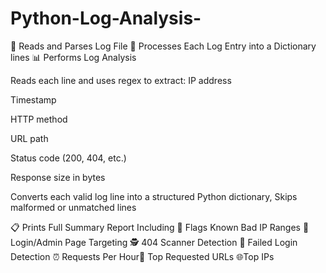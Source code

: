 # Python-Log-Analysis-
📂 Reads and Parses Log File 🧠 Processes Each Log Entry into a Dictionary lines  📊 Performs Log Analysis


Reads each line and uses regex to extract:
IP address

Timestamp

HTTP method

URL path

Status code (200, 404, etc.)

Response size in bytes

Converts each valid log line into a structured Python dictionary, Skips malformed or unmatched lines



📋 Prints Full Summary Report Including 
🚩 Flags Known Bad IP Ranges
🎯 Login/Admin Page Targeting
🕵️ 404 Scanner Detection
🔐 Failed Login Detection
⏰ Requests Per Hour🔗
Top Requested URLs
🌐Top IPs


